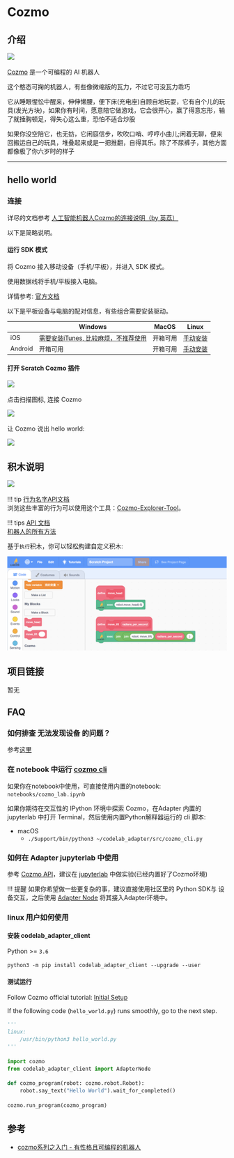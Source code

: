# Cozmo

## 介绍
![](https://wwj718.github.io/post/img/cozmo92f55c7b.png)

[Cozmo](https://www.digitaldreamlabs.com/pages/cozmo) 是一个可编程的 AI 机器人

这个憨态可掬的机器人，有些像微缩版的瓦力，不过它可没瓦力乖巧

它从睡眼惺忪中醒来，伸伸懒腰，便下床(充电座)自顾自地玩耍，它有自个儿的玩具(发光方块)，如果你有时间，愿意陪它做游戏，它会很开心，赢了得意忘形，输了就捶胸顿足，得失心这么重，恐怕不适合炒股

如果你没空陪它，也无妨，它闲庭信步，吹吹口哨、哼哼小曲儿;闲着无聊，便来回搬运自己的玩具，堆叠起来或是一把推翻，自得其乐。除了不尿裤子，其他方面都像极了你六岁时的样子

---


## hello world

### 连接
详尽的文档参考 [人工智能机器人Cozmo的连接说明（by 英荔）](https://adapter.codelab.club/src/8.%20%E4%BA%BA%E5%B7%A5%E6%99%BA%E8%83%BD%E6%9C%BA%E5%99%A8%E4%BA%BA%20Cozmo.pdf)

以下是简略说明。

#### 运行 SDK 模式
将 Cozmo 接入移动设备（手机/平板），并进入 SDK 模式。

使用数据线将手机/平板接入电脑。

详情参考: [官方文档](http://cozmosdk.anki.com/docs/initial.html)

以下是平板设备与电脑的配对信息，有些组合需要安装驱动。

|        | Windows      |  MacOS   | Linux  |
|  ----  | ----         |  ----  | ----  |
| iOS    | [需要安装iTunes, 比较麻烦，不推荐使用](http://cozmosdk.anki.com/docs/install-windows.html#mobile-device-setup)| 开箱可用  | [手动安装](http://cozmosdk.anki.com/docs/install-linux.html) |
| Android| 开箱可用      | 开箱可用  | [手动安装](http://cozmosdk.anki.com/docs/install-linux.html) |


<!--
### find your local python3 path(Windows users can skip this step)
edit `~/codelab_adapter/extensions/extension_vector.py`, replace python3_path with your local python3 path: `which python3`.

![](/video/scratch-python3-path_37d6feee.png)

restart Codelab Adapter.
-->

#### 打开 Scratch Cozmo 插件
![](/img/68fd005464646ab0bea163f601ce02fd.png)

点击扫描图标, 连接 Cozmo

![](/img/71765d0fd445e3d66ff471b0c6e93f68.png)

让 Cozmo 说出 hello world:

![](/img/ca5b78159b3250516e45f4e52bd99d68.png)

## 积木说明
![](/img/9c5ea552081f04138f6d2e059d93c6ca.png)

!!! tip
    [行为名字API文档](http://cozmosdk.anki.com/docs/generated/cozmo.anim.html#cozmo.anim.Triggers)  
    浏览这些丰富的行为可以使用这个工具：[Cozmo-Explorer-Tool](https://github.com/GrinningHermit/Cozmo-Explorer-Tool)。

!!! tips
    [API 文档](http://cozmosdk.anki.com/docs/api.html)  
    [机器人的所有方法](http://cozmosdk.anki.com/docs/generated/cozmo.robot.html#cozmo.robot.Robot)

基于`执行`积木，你可以轻松构建自定义积木:

![](/img/cecd9fbb3aea5e8f17438c1636178369.png)

##  项目链接
暂无

## FAQ
### 如何排查 无法发现设备 的问题？
参考[这里](https://adapter.codelab.club/user_guide/FAQ/#_9)

### 在 notebook 中运行 [cozmo cli](https://github.com/anki/cozmo-python-sdk/blob/master/examples/apps/cli.py)

如果你在notebook中使用，可直接使用内置的notebook: `notebooks/cozmo_lab.ipynb`

如果你期待在交互性的 IPython 环境中探索 Cozmo，在Adapter 内置的 jupyterlab 中打开 Terminal，然后使用内置Python解释器运行的 cli 脚本:

*  macOS
    *  `./Support/bin/python3 ~/codelab_adapter/src/cozmo_cli.py`

### 如何在 Adapter jupyterlab 中使用
参考 [Cozmo API](http://cozmosdk.anki.com/docs/api.html)，建议在  [jupyterlab](/extension_guide/jupyterlab/) 中做实验(已经内置好了Cozmo环境)

!!! 提醒
    如果你希望做一些更复杂的事，建议直接使用社区里的 Python SDK与 设备交互，之后使用 [Adapter Node](/dev_guide/Adapter-Node/) 将其接入Adapter环境中。

### linux 用户如何使用

#### 安装 codelab_adapter_client

Python >= `3.6`

`python3 -m pip install codelab_adapter_client --upgrade --user`

#### 测试运行

Follow Cozmo official tutorial: [Initial Setup](http://cozmosdk.anki.com/docs/initial.html)

If the following code (`hello_world.py`) runs smoothly, go to the next step.

```python
'''
linux:
    /usr/bin/python3 hello_world.py
'''

import cozmo
from codelab_adapter_client import AdapterNode

def cozmo_program(robot: cozmo.robot.Robot):
    robot.say_text("Hello World").wait_for_completed()

cozmo.run_program(cozmo_program)
```
<!--
### 亚马逊 fire 平板上无法安装 Cozmo APP
可以先下载安装第三方应用市场APKpure，在上面可以安装 Cozmo APP
-->

## 参考
*  [cozmo系列之入门 - 有性格且可编程的机器人](https://wwj718.github.io/post/%E5%B0%91%E5%84%BF%E7%BC%96%E7%A8%8B/cozmo-hello-world/)

<!--
官方的 [cozmo cli](https://github.com/anki/cozmo-python-sdk/blob/master/examples/apps/cli.py) 需要在独立进程中运行，需要做以下修改才能在 notebook 里运行（ 这是jupyterlab 进程模型导致的 ）


```py
# pip install "cozmo[3dviewer]"
import multiprocessing
import time
from IPython.terminal.embed import InteractiveShellEmbed

import cozmo

# Creating IPython's history database on the main thread
ipyshell = InteractiveShellEmbed()
    
def cozmo_program(robot: cozmo.robot.Robot):
    ipyshell()  #  注意 tab补全不生效

cozmo.robot.Robot.drive_off_charger_on_connect = False

def main():
    cozmo.run_program(cozmo_program, use_3d_viewer=True, use_viewer=True)

p = multiprocessing.Process(target=main, args=())
p.daemon = True
p.run()
```
-->
